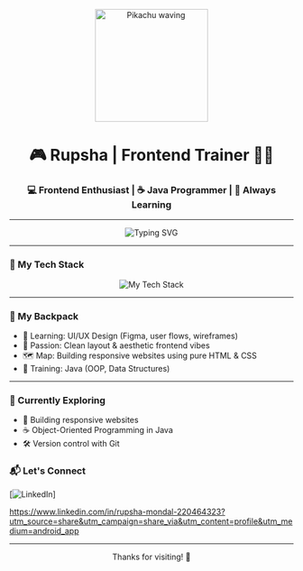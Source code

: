 <!-- Pokémon Vibe GitHub Profile README -->

<p align="center">
  <img src="https://media.giphy.com/media/SWoSkN6DxTszqIKEqv/giphy.gif" width="200" alt="Pikachu waving">
</p>

<h1 align="center">🎮 Rupsha | Frontend Trainer 🧑‍💻</h1>
<h3 align="center">💻 Frontend Enthusiast | ☕ Java Programmer | 🌱 Always Learning</h3>

---

<p align="center">
  <img src="https://readme-typing-svg.demolab.com?font=Fira+Code&duration=3000&pause=1000&center=true&vCenter=true&width=435&lines=Gotta+code+'em+all!;Frontend+Dev+in+training...;UI/UX+design+on+the+way!;Evolving+skills+daily!;Pokémon+fan+%2B+tech+lover" alt="Typing SVG" />
</p>

---

### 🧰 My Tech Stack
<p align="center">
  <img src="https://skillicons.dev/icons?i=html,css,java,vscode,figma,github" alt="My Tech Stack" />
</p>

---

### 🎒 My Backpack
- 🧭 Learning: UI/UX Design (Figma, user flows, wireframes)
- 🎨 Passion: Clean layout & aesthetic frontend vibes
- 🗺️ Map: Building responsive websites using pure HTML & CSS
- 🧪 Training: Java (OOP, Data Structures)

---


### 📌 Currently Exploring
- 🔧 Building responsive websites
- ☕ Object-Oriented Programming in Java
- 🛠️ Version control with Git
### 📬 Let's Connect
[![LinkedIn](https://img.shields.io/badge/-LinkedIn-0A66C2?style=flat&logo=linkedin&logoColor=white)]

https://www.linkedin.com/in/rupsha-mondal-220464323?utm_source=share&utm_campaign=share_via&utm_content=profile&utm_medium=android_app


---

<p align="center">Thanks for visiting! 🌟</p>

